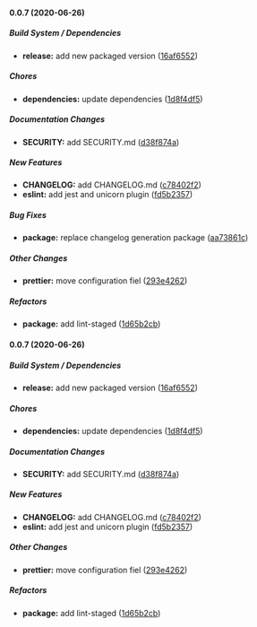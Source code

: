 #### 0.0.7 (2020-06-26)

##### Build System / Dependencies

- **release:** add new packaged version ([16af6552](https://github.com/gregoranders/nodejs-project-info/commit/16af6552d66e71f91376a8af65cb898ae264960c))

##### Chores

- **dependencies:** update dependencies ([1d8f4df5](https://github.com/gregoranders/nodejs-project-info/commit/1d8f4df5b3641dd22f4a9377ff41d1e10200238a))

##### Documentation Changes

- **SECURITY:** add SECURITY.md ([d38f874a](https://github.com/gregoranders/nodejs-project-info/commit/d38f874a1dc6f64a93a9f9cdacf4bb63cbec3827))

##### New Features

- **CHANGELOG:** add CHANGELOG.md ([c78402f2](https://github.com/gregoranders/nodejs-project-info/commit/c78402f2cbe1304ea3c378840e8d3858f1ef8e8f))
- **eslint:** add jest and unicorn plugin ([fd5b2357](https://github.com/gregoranders/nodejs-project-info/commit/fd5b2357258eac6dc8d23aa91f7932a308aeefb1))

##### Bug Fixes

- **package:** replace changelog generation package ([aa73861c](https://github.com/gregoranders/nodejs-project-info/commit/aa73861c69e7a0a7ae0136202cc6fd6ae53fad7c))

##### Other Changes

- **prettier:** move configuration fiel ([293e4262](https://github.com/gregoranders/nodejs-project-info/commit/293e426218d12f93e0745009f12b611a6e88debe))

##### Refactors

- **package:** add lint-staged ([1d65b2cb](https://github.com/gregoranders/nodejs-project-info/commit/1d65b2cb7dcabb8758eddff4f741256a4dd475f5))

#### 0.0.7 (2020-06-26)

##### Build System / Dependencies

- **release:** add new packaged version ([16af6552](https://github.com/gregoranders/nodejs-project-info/commit/16af6552d66e71f91376a8af65cb898ae264960c))

##### Chores

- **dependencies:** update dependencies ([1d8f4df5](https://github.com/gregoranders/nodejs-project-info/commit/1d8f4df5b3641dd22f4a9377ff41d1e10200238a))

##### Documentation Changes

- **SECURITY:** add SECURITY.md ([d38f874a](https://github.com/gregoranders/nodejs-project-info/commit/d38f874a1dc6f64a93a9f9cdacf4bb63cbec3827))

##### New Features

- **CHANGELOG:** add CHANGELOG.md ([c78402f2](https://github.com/gregoranders/nodejs-project-info/commit/c78402f2cbe1304ea3c378840e8d3858f1ef8e8f))
- **eslint:** add jest and unicorn plugin ([fd5b2357](https://github.com/gregoranders/nodejs-project-info/commit/fd5b2357258eac6dc8d23aa91f7932a308aeefb1))

##### Other Changes

- **prettier:** move configuration fiel ([293e4262](https://github.com/gregoranders/nodejs-project-info/commit/293e426218d12f93e0745009f12b611a6e88debe))

##### Refactors

- **package:** add lint-staged ([1d65b2cb](https://github.com/gregoranders/nodejs-project-info/commit/1d65b2cb7dcabb8758eddff4f741256a4dd475f5))
